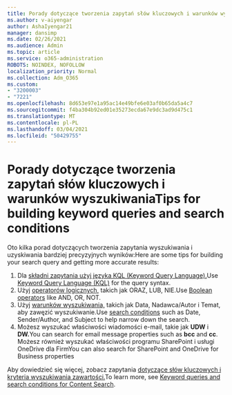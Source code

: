 ```yaml
---
title: Porady dotyczące tworzenia zapytań słów kluczowych i warunków wyszukiwania
ms.author: v-aiyengar
author: AshaIyengar21
manager: dansimp
ms.date: 02/26/2021
ms.audience: Admin
ms.topic: article
ms.service: o365-administration
ROBOTS: NOINDEX, NOFOLLOW
localization_priority: Normal
ms.collection: Adm_O365
ms.custom:
- "3200003"
- "7221"
ms.openlocfilehash: 8d653e97e1a95ac14e49bfe6e03af0b65da5a4c7
ms.sourcegitcommit: f4ba304b92ed01e35273ecda67e9dc3ad9d475c1
ms.translationtype: MT
ms.contentlocale: pl-PL
ms.lasthandoff: 03/04/2021
ms.locfileid: "50429755"
---
```

# <a name="tips-for-building-keyword-queries-and-search-conditions"></a><span data-ttu-id="47f6d-102">Porady dotyczące tworzenia zapytań słów kluczowych i warunków wyszukiwania</span><span class="sxs-lookup"><span data-stu-id="47f6d-102">Tips for building keyword queries and search conditions</span></span>

<span data-ttu-id="47f6d-103">Oto kilka porad dotyczących tworzenia zapytania wyszukiwania i uzyskiwania bardziej precyzyjnych wyników:</span><span class="sxs-lookup"><span data-stu-id="47f6d-103">Here are some tips for building your search query and getting more accurate results:</span></span>

1. <span data-ttu-id="47f6d-104">Dla [składni zapytania użyj języka KQL (Keyword Query Language).](https://go.microsoft.com/fwlink/?linkid=2101591)</span><span class="sxs-lookup"><span data-stu-id="47f6d-104">Use [Keyword Query Language (KQL)](https://go.microsoft.com/fwlink/?linkid=2101591) for the query syntax.</span></span>
1. <span data-ttu-id="47f6d-105">Użyj [operatorów logicznych,](https://go.microsoft.com/fwlink/?linkid=2101592) takich jak ORAZ, LUB, NIE.</span><span class="sxs-lookup"><span data-stu-id="47f6d-105">Use [Boolean operators](https://go.microsoft.com/fwlink/?linkid=2101592) like AND, OR, NOT.</span></span>
1. <span data-ttu-id="47f6d-106">Użyj [warunków wyszukiwania,](https://go.microsoft.com/fwlink/?linkid=2102410) takich jak Data, Nadawca/Autor i Temat, aby zawęzić wyszukiwanie.</span><span class="sxs-lookup"><span data-stu-id="47f6d-106">Use [search conditions](https://go.microsoft.com/fwlink/?linkid=2102410) such as Date, Sender/Author, and Subject to help narrow down the search.</span></span>
1. <span data-ttu-id="47f6d-107">Możesz wyszukać właściwości wiadomości e-mail, takie jak **UDW** i **DW.**</span><span class="sxs-lookup"><span data-stu-id="47f6d-107">You can search for email message properties such as **bcc** and **cc**.</span></span> <span data-ttu-id="47f6d-108">Możesz również wyszukać właściwości programu SharePoint i usługi OneDrive dla Firm</span><span class="sxs-lookup"><span data-stu-id="47f6d-108">You can also search for SharePoint and OneDrive for Business properties</span></span>

<span data-ttu-id="47f6d-109">Aby dowiedzieć się więcej, zobacz zapytania [dotyczące słów kluczowych i kryteria wyszukiwania zawartości.](https://go.microsoft.com/fwlink/?linkid=2102411)</span><span class="sxs-lookup"><span data-stu-id="47f6d-109">To learn more, see [Keyword queries and search conditions for Content Search](https://go.microsoft.com/fwlink/?linkid=2102411).</span></span>
